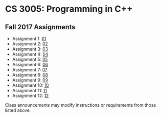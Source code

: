 CS 3005: Programming in C++
===============================================

Fall 2017 Assignments
-----------------------

* Assignment 1: [01](assignment_01.php)
* Assignment 2: [02](assignment_02.php)
* Assignment 3: [03](assignment_03.php)
* Assignment 4: [04](assignment_04.php)
* Assignment 5: [05](assignment_05.php)
* Assignment 6: [06](assignment_06.php)
* Assignment 7: [07](assignment_07.php)
* Assignment 8: [08](assignment_08.php)
* Assignment 9: [09](assignment_09.php)
* Assignment 10: [10](assignment_10.php)
* Assignment 11: [11](assignment_11.php)
* Assignment 12: [12](assignment_12.php)

<!--

* Assignment 1: [01](assignment_01.php)STATS
* Assignment 2: [02](assignment_02.php)RPS
* Assignment 3: [03](assignment_03.php)PPM
* Assignment 4: [04](assignment_04.php)DIPG
* Assignment 5: [05](assignment_05.php)DIPE
* Assignment 6: [06](assignment_06.php)JSE
* Assignment 7: [07](assignment_07.php)JSCI
* Assignment 8: [08](assignment_08.php)DNAS
* Assignment 9: [09](assignment_09.php)PPWB
* Assignment 10: [10](assignment_10.php)PPFF
* Assignment 11: [11](assignment_11.php)TSPAC
* Assignment 12: [12](assignment_12.php)TSPGC



* Assignment 1: [Rock Paper Scissors](assignment_rock_paper_scissors.php)
* Assignment 2: [Statistics](assignment_statistics.php)
* Assignment 3: [Julia set escape](assignment_julia_set_escape.php)
* Assignment 4: [Julia set color](assignment_julia_set_color.php)
* Assignment 5: [Julia set image](assignment_julia_set_image.php)
* Assignment 6: [Digital Image Processing - Grayscale](assignment_image_processing_grayscale.php)
* Assignment 7: [Digital Image Processing - Edges](assignment_image_processing_edges.php)
* Assignment 8: [Digital Image Processing - Overloaded Operators](assignment_image_processing_operators.php)
* Assignment 9: [DNA Sequence - Strand](assignment_dna_strand.php)
* Assignment 10: [DNA Sequence - Assembly](assignment_dna_assembly.php)
* Assignment 11: [Predator Prey - Wandering Beasts](assignment_predator_prey_wandering_beasts.php)
* Assignment 12: [Predator Prey - Fight and Flight](assignment_predator_prey_fight_and_flight.php)
* Assignment 13: [Traveling Salesman - Any Cycle](assignment_traveling_salesman_any_cycle.php)
* Assignment 14: [Traveling Salesman - Good Cycle](assignment_traveling_salesman_good_cycle.php)
-->

Class announcements may modify instructions or requirements 
from those listed above.
